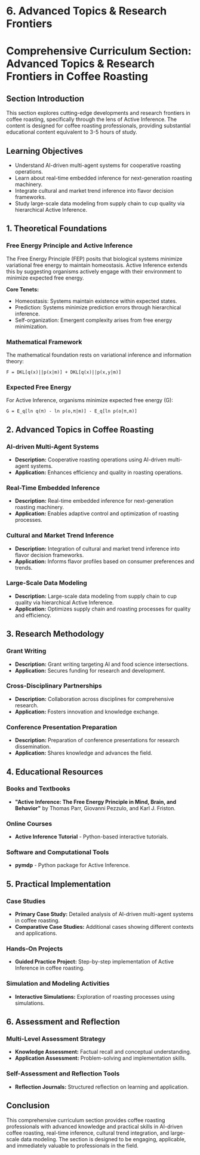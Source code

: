 # 6. Advanced Topics & Research Frontiers

# Comprehensive Curriculum Section: Advanced Topics & Research Frontiers in Coffee Roasting

## Section Introduction
This section explores cutting-edge developments and research frontiers in coffee roasting, specifically through the lens of Active Inference. The content is designed for coffee roasting professionals, providing substantial educational content equivalent to 3-5 hours of study.

## Learning Objectives
- Understand AI-driven multi-agent systems for cooperative roasting operations.
- Learn about real-time embedded inference for next-generation roasting machinery.
- Integrate cultural and market trend inference into flavor decision frameworks.
- Study large-scale data modeling from supply chain to cup quality via hierarchical Active Inference.

## 1. Theoretical Foundations

### Free Energy Principle and Active Inference
The Free Energy Principle (FEP) posits that biological systems minimize variational free energy to maintain homeostasis. Active Inference extends this by suggesting organisms actively engage with their environment to minimize expected free energy.

**Core Tenets:**
- Homeostasis: Systems maintain existence within expected states.
- Prediction: Systems minimize prediction errors through hierarchical inference.
- Self-organization: Emergent complexity arises from free energy minimization.

### Mathematical Framework
The mathematical foundation rests on variational inference and information theory:

```mathematical
F = DKL[q(x)||p(x|m)] + DKL[q(x)||p(x,y|m)]
```

### Expected Free Energy
For Active Inference, organisms minimize expected free energy (G):

```mathematical
G = E_q[ln q(π) - ln p(o,π|m)] - E_q[ln p(o|π,m)]
```

## 2. Advanced Topics in Coffee Roasting

### AI-driven Multi-Agent Systems
- **Description:** Cooperative roasting operations using AI-driven multi-agent systems.
- **Application:** Enhances efficiency and quality in roasting operations.

### Real-Time Embedded Inference
- **Description:** Real-time embedded inference for next-generation roasting machinery.
- **Application:** Enables adaptive control and optimization of roasting processes.

### Cultural and Market Trend Inference
- **Description:** Integration of cultural and market trend inference into flavor decision frameworks.
- **Application:** Informs flavor profiles based on consumer preferences and trends.

### Large-Scale Data Modeling
- **Description:** Large-scale data modeling from supply chain to cup quality via hierarchical Active Inference.
- **Application:** Optimizes supply chain and roasting processes for quality and efficiency.

## 3. Research Methodology

### Grant Writing
- **Description:** Grant writing targeting AI and food science intersections.
- **Application:** Secures funding for research and development.

### Cross-Disciplinary Partnerships
- **Description:** Collaboration across disciplines for comprehensive research.
- **Application:** Fosters innovation and knowledge exchange.

### Conference Presentation Preparation
- **Description:** Preparation of conference presentations for research dissemination.
- **Application:** Shares knowledge and advances the field.

## 4. Educational Resources

### Books and Textbooks
- **"Active Inference: The Free Energy Principle in Mind, Brain, and Behavior"** by Thomas Parr, Giovanni Pezzulo, and Karl J. Friston.

### Online Courses
- **Active Inference Tutorial** - Python-based interactive tutorials.

### Software and Computational Tools
- **pymdp** - Python package for Active Inference.

## 5. Practical Implementation

### Case Studies
- **Primary Case Study:** Detailed analysis of AI-driven multi-agent systems in coffee roasting.
- **Comparative Case Studies:** Additional cases showing different contexts and applications.

### Hands-On Projects
- **Guided Practice Project:** Step-by-step implementation of Active Inference in coffee roasting.

### Simulation and Modeling Activities
- **Interactive Simulations:** Exploration of roasting processes using simulations.

## 6. Assessment and Reflection

### Multi-Level Assessment Strategy
- **Knowledge Assessment:** Factual recall and conceptual understanding.
- **Application Assessment:** Problem-solving and implementation skills.

### Self-Assessment and Reflection Tools
- **Reflection Journals:** Structured reflection on learning and application.

## Conclusion
This comprehensive curriculum section provides coffee roasting professionals with advanced knowledge and practical skills in AI-driven coffee roasting, real-time inference, cultural trend integration, and large-scale data modeling. The section is designed to be engaging, applicable, and immediately valuable to professionals in the field.